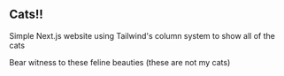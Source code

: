 ## Cats!!
Simple Next.js website using Tailwind's column system to show all of the cats

Bear witness to these feline beauties
 (these are not my cats)
